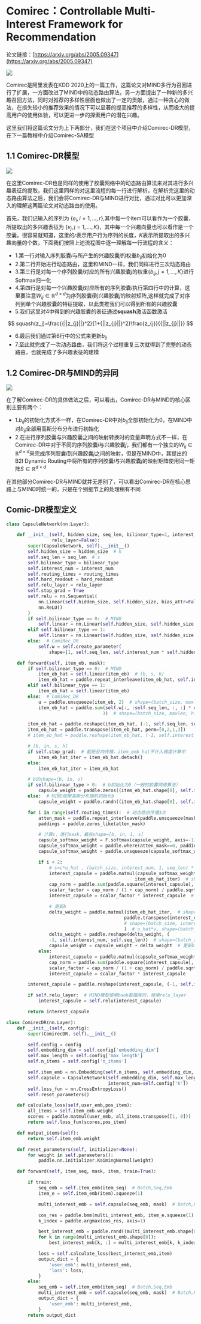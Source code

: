 # Comirec：Controllable Multi-Interest Framework for Recommendation

论文链接：[https://arxiv.org/abs/2005.09347](https://arxiv.org/abs/2005.09347)

![](https://ai-studio-static-online.cdn.bcebos.com/05053936e26448f492ca442724b96d16237be82b90de4698b854ed5fa6b76dc8)

Comirec是阿里发表在KDD 2020上的一篇工作，这篇论文对MIND多行为召回进行了扩展，一方面改进了MIND中的动态路由算法，另一方面提出了一种新的多兴趣召回方法，同时对推荐的多样性层面也做出了一定的贡献，通过一种贪心的做法，在损失较小的推荐效果的情况下可以显著的提高推荐的多样性，从而极大的提高用户的使用体验，可以更进一步的探索用户的潜在兴趣。

这里我们将这篇论文分为上下两部分，我们在这个项目中介绍Comirec-DR模型，在下一篇教程中介绍Comirec-SA模型

## 1.1 Comirec-DR模型

![](https://ai-studio-static-online.cdn.bcebos.com/102202b9010c4b8b8519940de3fe746c5113ae2f83914cc58fd9a1081f509e49)

在这里Comirec-DR也是同样的使用了胶囊网络中的动态路由算法来对其进行多兴趣表征的提取，我们这里同样的对这里流程的每一行进行解析，在解析完这里的动态路由算法之后，我们会将Comirec-DR与MIND进行对比，通过对比可以更加深入的理解这两篇论文对动态路由的使用。

首先，我们记输入的序列为 $\{ e_i,i=1,...,r \}$,其中每一个item可以看作为一个胶囊，所提取出的多兴趣表征为 $\{ v_j,j=1,...,K \}$，其中每一个兴趣向量也可以看作是一个胶囊。很容易就知道，这里的$r$表示用户行为序列的长度，$K$表示所提取出的多兴趣向量的个数，下面我们按照上述流程图中逐一理解每一行流程的含义：
* 1.第一行对输入序列胶囊$i$与所产生的兴趣胶囊$j$的权重$b_{ij}$初始化为0
* 2.第二行开始进行动态路由，这里和MIND一样，我们同样进行三次动态路由
* 3.第三行是对每一个序列胶囊$i$对应的所有兴趣胶囊$j$的权重$\{b_{ij},j=1,...,K\}$进行Softmax归一化
* 4.第四行是对每一个兴趣胶囊$j$对应所有的序列胶囊$i$执行第四行中的计算，这里要注意$W_{ij} \in \mathbb{R}^{d \times d}$为序列胶囊$i$到兴趣胶囊$j$的映射矩阵,这样就完成了对序列到单个兴趣胶囊的特征提取，以此类推我们可以得到所有的兴趣胶囊
* 5.我们这里对4中得到的兴趣胶囊的表征通过**squash**激活函数激活

$$ squash(z_j)=\frac{{||z_{j}||}^2}{1+{||z_{j}||}^2}\frac{z_{j}}{{||z_{j}||}} $$

* 6.最后我们通过第6行中的公式来更新$b_{ij}$
* 7.至此就完成了一次动态路由，我们将这个过程重复三次就得到了完整的动态路由，也就完成了多兴趣表征的建模

## 1.2 Comirec-DR与MIND的异同

![](https://ai-studio-static-online.cdn.bcebos.com/a46c88df98e34534b6c12653162bb3fc6a4d9e78952f4a1abe897a196abed1c2)

在了解Comirec-DR的具体做法之后，可以看出，Comirec-DR与MIND的核心区别主要有两个：
* 1.$b_{ij}$的初始化方式不一样，在Comirec-DR中对$b_{ij}$全部初始化为0，在MIND中对$b_{ij}$全部用高斯分布分布进行初始化
* 2.在进行序列胶囊与兴趣胶囊之间的映射转换时的变量声明方式不一样，在Comirec-DR中对于不同的序列胶囊$i$与兴趣胶囊$j$，我们都有一个独立的$W_{ij} \in \mathbb{R}^{d \times d}$来完成序列胶囊$i$到兴趣胶囊$j$之间的映射，但是在MIND中，其提出的B2I Dynamic Routing中将所有的序列胶囊$i$与兴趣胶囊$j$的映射矩阵使用同一矩阵$S \in \mathbb{R}^{d \times d}$

在其他部分Comirec-DR与MIND就并无差别了，可以看出Comirec-DR在核心思路上与MIND时统一的，只是在个别细节上的处理稍有不同

## Comic-DR模型定义

```python
class CapsuleNetwork(nn.Layer):

    def __init__(self, hidden_size, seq_len, bilinear_type=2, interest_num=4, routing_times=3, hard_readout=True,
                 relu_layer=False):
        super(CapsuleNetwork, self).__init__()
        self.hidden_size = hidden_size  # h
        self.seq_len = seq_len  # s
        self.bilinear_type = bilinear_type
        self.interest_num = interest_num
        self.routing_times = routing_times
        self.hard_readout = hard_readout
        self.relu_layer = relu_layer
        self.stop_grad = True
        self.relu = nn.Sequential(
            nn.Linear(self.hidden_size, self.hidden_size, bias_attr=False),
            nn.ReLU()
        )
        if self.bilinear_type == 0:  # MIND
            self.linear = nn.Linear(self.hidden_size, self.hidden_size, bias_attr=False)
        elif self.bilinear_type == 1:
            self.linear = nn.Linear(self.hidden_size, self.hidden_size * self.interest_num, bias_attr=False)
        else:  # ComiRec_DR
            self.w = self.create_parameter(
                shape=[1, self.seq_len, self.interest_num * self.hidden_size, self.hidden_size])

    def forward(self, item_eb, mask):
        if self.bilinear_type == 0:  # MIND
            item_eb_hat = self.linear(item_eb)  # [b, s, h]
            item_eb_hat = paddle.repeat_interleave(item_eb_hat, self.interest_num, 2) # [b, s, h*in]
        elif self.bilinear_type == 1:
            item_eb_hat = self.linear(item_eb)
        else:  # ComiRec_DR
            u = paddle.unsqueeze(item_eb, 2)  # shape=(batch_size, maxlen, 1, embedding_dim)
            item_eb_hat = paddle.sum(self.w[:, :self.seq_len, :, :] * u,
                                    3)  # shape=(batch_size, maxlen, hidden_size*interest_num)

        item_eb_hat = paddle.reshape(item_eb_hat, (-1, self.seq_len, self.interest_num, self.hidden_size))
        item_eb_hat = paddle.transpose(item_eb_hat, perm=[0,2,1,3])
        # item_eb_hat = paddle.reshape(item_eb_hat, (-1, self.interest_num, self.seq_len, self.hidden_size))

        # [b, in, s, h]
        if self.stop_grad:  # 截断反向传播，item_emb_hat不计入梯度计算中
            item_eb_hat_iter = item_eb_hat.detach()
        else:
            item_eb_hat_iter = item_eb_hat

        # b的shape=(b, in, s)
        if self.bilinear_type > 0:  # b初始化为0（一般的胶囊网络算法）
            capsule_weight = paddle.zeros((item_eb_hat.shape[0], self.interest_num, self.seq_len))
        else:  # MIND使用高斯分布随机初始化b
            capsule_weight = paddle.randn((item_eb_hat.shape[0], self.interest_num, self.seq_len))

        for i in range(self.routing_times):  # 动态路由传播3次
            atten_mask = paddle.repeat_interleave(paddle.unsqueeze(mask, 1), self.interest_num, 1) # [b, in, s]
            paddings = paddle.zeros_like(atten_mask)

            # 计算c，进行mask，最后shape=[b, in, 1, s]
            capsule_softmax_weight = F.softmax(capsule_weight, axis=-1)
            capsule_softmax_weight = paddle.where(atten_mask==0, paddings, capsule_softmax_weight)  # mask
            capsule_softmax_weight = paddle.unsqueeze(capsule_softmax_weight, 2)

            if i < 2:
                # s=c*u_hat , (batch_size, interest_num, 1, seq_len) * (batch_size, interest_num, seq_len, hidden_size)
                interest_capsule = paddle.matmul(capsule_softmax_weight,
                                                item_eb_hat_iter)  # shape=(batch_size, interest_num, 1, hidden_size)
                cap_norm = paddle.sum(paddle.square(interest_capsule), -1, keepdim=True)  # shape=(batch_size, interest_num, 1, 1)
                scalar_factor = cap_norm / (1 + cap_norm) / paddle.sqrt(cap_norm + 1e-9)  # shape同上
                interest_capsule = scalar_factor * interest_capsule  # squash(s)->v,shape=(batch_size, interest_num, 1, hidden_size)

                # 更新b
                delta_weight = paddle.matmul(item_eb_hat_iter,  # shape=(batch_size, interest_num, seq_len, hidden_size)
                                            paddle.transpose(interest_capsule, perm=[0,1,3,2])
                                            # shape=(batch_size, interest_num, hidden_size, 1)
                                            )  # u_hat*v, shape=(batch_size, interest_num, seq_len, 1)
                delta_weight = paddle.reshape(delta_weight, (
                -1, self.interest_num, self.seq_len))  # shape=(batch_size, interest_num, seq_len)
                capsule_weight = capsule_weight + delta_weight  # 更新b
            else:
                interest_capsule = paddle.matmul(capsule_softmax_weight, item_eb_hat)
                cap_norm = paddle.sum(paddle.square(interest_capsule), -1, keepdim=True)
                scalar_factor = cap_norm / (1 + cap_norm) / paddle.sqrt(cap_norm + 1e-9)
                interest_capsule = scalar_factor * interest_capsule

        interest_capsule = paddle.reshape(interest_capsule, (-1, self.interest_num, self.hidden_size))

        if self.relu_layer:  # MIND模型使用book数据库时，使用relu_layer
            interest_capsule = self.relu(interest_capsule)

        return interest_capsule
```

```python
class ComirecDR(nn.Layer):
    def __init__(self, config):
        super(ComirecDR, self).__init__()

        self.config = config
        self.embedding_dim = self.config['embedding_dim']
        self.max_length = self.config['max_length']
        self.n_items = self.config['n_items']

        self.item_emb = nn.Embedding(self.n_items, self.embedding_dim, padding_idx=0)
        self.capsule = CapsuleNetwork(self.embedding_dim, self.max_length, bilinear_type=2,
                                      interest_num=self.config['K'])
        self.loss_fun = nn.CrossEntropyLoss()
        self.reset_parameters()

    def calculate_loss(self,user_emb,pos_item):
        all_items = self.item_emb.weight
        scores = paddle.matmul(user_emb, all_items.transpose([1, 0]))
        return self.loss_fun(scores,pos_item)

    def output_items(self):
        return self.item_emb.weight

    def reset_parameters(self, initializer=None):
        for weight in self.parameters():
            paddle.nn.initializer.KaimingNormal(weight)

    def forward(self, item_seq, mask, item, train=True):

        if train:
            seq_emb = self.item_emb(item_seq)  # Batch,Seq,Emb
            item_e = self.item_emb(item).squeeze(1)

            multi_interest_emb = self.capsule(seq_emb, mask)  # Batch,K,Emb

            cos_res = paddle.bmm(multi_interest_emb, item_e.squeeze(1).unsqueeze(-1))
            k_index = paddle.argmax(cos_res, axis=1)

            best_interest_emb = paddle.rand((multi_interest_emb.shape[0], multi_interest_emb.shape[2]))
            for k in range(multi_interest_emb.shape[0]):
                best_interest_emb[k, :] = multi_interest_emb[k, k_index[k], :]

            loss = self.calculate_loss(best_interest_emb,item)
            output_dict = {
                'user_emb': multi_interest_emb,
                'loss': loss,
            }
        else:
            seq_emb = self.item_emb(item_seq)  # Batch,Seq,Emb
            multi_interest_emb = self.capsule(seq_emb, mask)  # Batch,K,Emb
            output_dict = {
                'user_emb': multi_interest_emb,
            }
        return output_dict
```
